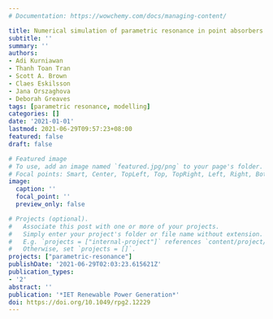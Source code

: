 ```yaml
---
# Documentation: https://wowchemy.com/docs/managing-content/

title: Numerical simulation of parametric resonance in point absorbers using a simplified model
subtitle: ''
summary: ''
authors:
- Adi Kurniawan
- Thanh Toan Tran
- Scott A. Brown
- Claes Eskilsson
- Jana Orszaghova
- Deborah Greaves
tags: [parametric resonance, modelling]
categories: []
date: '2021-01-01'
lastmod: 2021-06-29T09:57:23+08:00
featured: false
draft: false

# Featured image
# To use, add an image named `featured.jpg/png` to your page's folder.
# Focal points: Smart, Center, TopLeft, Top, TopRight, Left, Right, BottomLeft, Bottom, BottomRight.
image:
  caption: ''
  focal_point: ''
  preview_only: false

# Projects (optional).
#   Associate this post with one or more of your projects.
#   Simply enter your project's folder or file name without extension.
#   E.g. `projects = ["internal-project"]` references `content/project/deep-learning/index.md`.
#   Otherwise, set `projects = []`.
projects: ["parametric-resonance"]
publishDate: '2021-06-29T02:03:23.615621Z'
publication_types:
- '2'
abstract: ''
publication: '*IET Renewable Power Generation*'
doi: https://doi.org/10.1049/rpg2.12229
---
```

